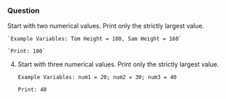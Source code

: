 ### Question 

Start with two numerical values. Print only the strictly largest value.

    `Example Variables: Tom Height = 180, Sam Height = 160`

    `Print: 180`

4. Start with three numerical values. Print only the strictly largest value.

    `Example Variables: num1 = 20; num2 = 30; num3 = 40`

    `Print: 40`
